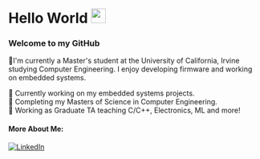 # Hello World <img src="https://github.com/TheDudeThatCode/TheDudeThatCode/blob/master/Assets/Hi.gif" width="29px">
### Welcome to my GitHub

🔬I'm currently a Master's student at the University of California, Irvine studying Computer Engineering.  I enjoy developing firmware and working on embedded systems.

<p>🔭 Currently working on my embedded systems projects.<br>
🌱 Completing my Masters of Science in Computer Engineering.<br>
💼 Working as Graduate TA teaching C/C++, Electronics, ML and more!</p>

<h4>More About Me:</h4>
<a href="https://www.linkedin.com/in/calder-staude/" target="_blank"><img alt="LinkedIn" src="https://img.shields.io/badge/linkedin-%230077B5.svg?&style=for-the-badge&logo=linkedin&logoColor=white" /></a> 
</p>

<!--
**CalderStaude/CalderStaude** is a ✨ _special_ ✨ repository because its `README.md` (this file) appears on your GitHub profile.

Here are some ideas to get you started:

- 🔭 I’m currently working on ...
- 🌱 I’m currently learning ...
- 👯 I’m looking to collaborate on ...
- 🤔 I’m looking for help with ...
- 💬 Ask me about ...
- 📫 How to reach me: ...
- 😄 Pronouns: ...
- ⚡ Fun fact: ...
-->
